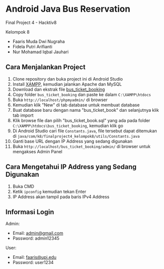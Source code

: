 # Android Java Bus Reservation

Final Project 4 - Hacktiv8

Kelompok 8
- Faaris Muda Dwi Nugraha
- Fidela Putri Arifianti
- Nur Mohamad Iqbal Jauhari

## Cara Menjalankan Project
1. Clone repository dan buka project ini di Android Studio
2. Install [XAMPP](https://www.apachefriends.org/download.html), kemudian jalankan Apache dan MySQL
3. Download dan ekstrak file [bus_ticket_booking](https://minhaskamal.github.io/DownGit/#/home?url=https://github.com/faarismuda/FinPro4_K8/tree/master/bus_ticket_booking)
4. Copy folder `bus_ticket_booking` dan paste ke dalam `C:\XAMPP\htdocs`
5. Buka `http://localhost/phpmyadmin/` di browser
6. Kemudian klik "New" di tab database untuk membuat database
7. Buat database baru dengan nama "bus_ticket_book" dan selanjutnya klik tab import
8. Klik browse file dan pilih "bus_ticket_book.sql" yang ada pada folder `C:\XAMPP\htdocs\bus_ticket_booking`, kemudian klik go
9. Di Android Studio cari file `Constants.java`, file tersebut dapat ditemukan di `java/com/k8/finalproject4_kelompok8/utils/Constants.java`
10. Ganti base URL dengan IP Address yang sedang digunakan
11. Buka `http://localhost/bus_ticket_booking/admin/` di browser untuk mengakses Admin Panel

## Cara Mengetahui IP Address yang Sedang Digunakan
1. Buka CMD
2. Ketik `ipconfig` kemudian tekan Enter
3. IP Address akan tampil pada baris IPv4 Address

## Informasi Login
Admin:
- Email: admin@gmail.com
- Password: admin12345

User:
- Email: faaris@upi.edu
- Password: user1234
